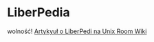 # LiberPedia
wolność!
<a href="http://unix-room.ct8.pl/wiki/doku.php?id=liberpedia">Artykyuł o LiberPedi na Unix Room Wiki</a>
